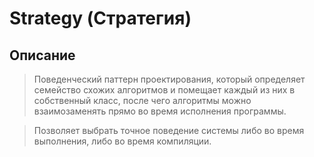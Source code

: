 # Strategy (Стратегия)

## Описание
> Поведенческий паттерн проектирования, который определяет семейство схожих алгоритмов и помещает каждый из них в собственный класс, после чего алгоритмы можно взаимозаменять прямо во время исполнения программы.

> Позволяет выбрать точное поведение системы либо во время выполнения, либо во время компиляции.